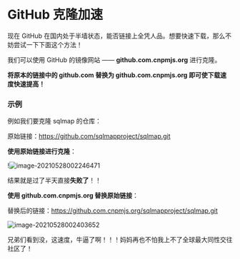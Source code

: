 # GitHub  克隆加速

现在 GitHub 在国内处于半墙状态，能否链接上全凭人品。想要快速下载，那么不妨尝试一下下面这个方法！

我们可以使用 GitHub 的镜像网站 —— **github.com.cnpmjs.org** 进行克隆。

**将原本的链接中的 github.com 替换为 github.com.cnpmjs.org 即可使下载速度快速提高！**

### 示例

例如我们要克隆 sqlmap 的仓库：

原始链接：https://github.com/sqlmapproject/sqlmap.git

**使用原始链接进行克隆**：

!![image-20210528002246471](http://blog-img-figure.oss-cn-chengdu.aliyuncs.com/img/image-20210528002246471.png)

结果就是过了半天直接**失败了**！！

**使用 github.com.cnpmjs.org 替换原始链接**：

替换后的链接：https://github.com.cnpmjs.org/sqlmapproject/sqlmap.git

![image-20210528002403652](http://blog-img-figure.oss-cn-chengdu.aliyuncs.com/img/image-20210528002403652.png)

兄弟们看到没，这速度，牛逼了啊！！！妈妈再也不怕我上不了全球最大同性交往社区了！